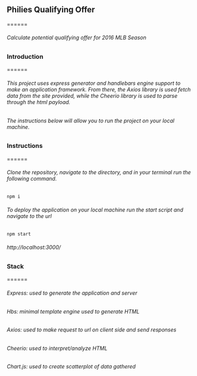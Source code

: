 ## Philies Qualifying Offer
======

###### Calculate potential qualifying offer for 2016 MLB Season

### Introduction
====== 
###### This project uses express generator and handlebars engine support to make an application framework. From there, the Axios library is used fetch data from the site provided, while the Cheerio library is used to parse through the html payload. 
###### The instructions below will allow you to run the project on your local machine.

### Instructions
======
###### Clone the repository, navigate to the directory, and in your terminal run the following command.
```JavaScript
npm i
```
###### To deploy the application on your local machine run the start script and navigate to the url
```JavaScript
npm start
```
###### http://localhost:3000/

### Stack
======
###### Express: used to generate the application and server
###### Hbs: minimal template engine used to generate HTML
###### Axios: used to make request to url on client side and send responses
###### Cheerio: used to interpret/analyze HTML
###### Chart.js: used to create scatterplot of data gathered

